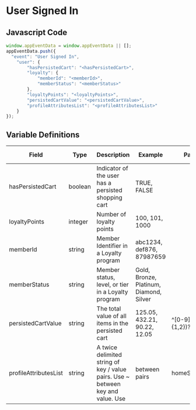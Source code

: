 # User Signed In

## Javascript Code
```js
window.appEventData = window.appEventData || [];
appEventData.push({
  "event": "User Signed In",
    "user": {
        "hasPersistedCart": "<hasPersistedCart>",
        "loyalty": {
            "memberId": "<memberId>",
            "memberStatus": "<memberStatus>"
        },
        "loyaltyPoints": "<loyaltyPoints>",
        "persistedCartValue": "<persistedCartValue>",
        "profileAttributesList": "<profileAttributesList>"
    }
});
```

## Variable Definitions

|Field|Type|Description|Example|Pattern|Min Length|Max Length|Minimum|Maximum|Multiple Of|
| --- | --- | --- | --- | --- | --- | --- | --- | --- | --- |
|hasPersistedCart|boolean|Indicator of the user has a persisted shopping cart|TRUE, FALSE|||||||
|loyaltyPoints|integer|Number of loyalty points |100, 101, 1000||||0|||
|memberId|string|Member Identifier in a Loyalty program|abc1234, def876, 87987659|||||||
|memberStatus|string|Member status, level, or tier in a Loyalty program|Gold, Bronze, Platinum, Diamond, Silver|||||||
|persistedCartValue|string|The total value of all items in the persisted cart|125.05, 432.21, 90.22, 12.05|^[0-9]*(\.[0-9]{1,2})?$||||||
|profileAttributesList|string|A twice delimited string of key / value pairs.  Use ~ between key and value.  Use | between pairs|homeStore~234|loyaltyTier~gold|memberSince~2002|||||||
